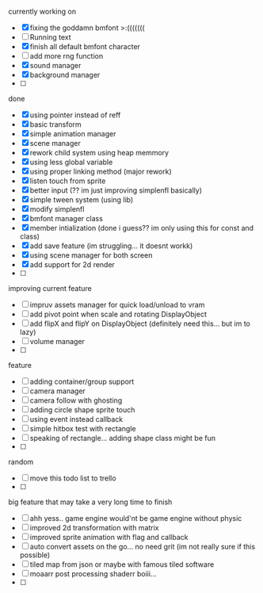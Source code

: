 currently working on
- [x] fixing the goddamn bmfont >:(((((((
- [ ] Running text
- [x] finish all default bmfont character
- [ ] add more rng function
- [x] sound manager
- [x] background manager
- [ ]

done
- [x] using pointer instead of reff
- [x] basic transform
- [x] simple animation manager
- [x] scene manager
- [x] rework child system using heap memmory
- [x] using less global variable
- [x] using proper linking method (major rework)
- [x] listen touch from sprite
- [x] better input (?? im just improving simplenfl basically)
- [x] simple tween system (using lib)
- [x] modify simplenfl
- [x] bmfont manager class
- [x] member intialization (done i guess?? im only using this for const and class)
- [x] add save feature (im struggling... it doesnt workk)
- [x] using scene manager for both screen
- [x] add support for 2d render
- [ ] 

improving current feature
- [ ] impruv assets manager for quick load/unload to vram
- [ ] add pivot point when scale and rotating DisplayObject
- [ ] add flipX and flipY on DisplayObject (definitely need this... but im to lazy)
- [ ] volume manager
- [ ] 

feature
- [ ] adding container/group support
- [ ] camera manager
- [ ] camera follow with ghosting
- [ ] adding circle shape sprite touch
- [ ] using event instead callback
- [ ] simple hitbox test with rectangle
- [ ] speaking of rectangle... adding shape class might be fun
- [ ] 

random
- [ ] move this todo list to trello
- [ ]








big feature that may take a very long time to finish
- [ ] ahh yess.. game engine would'nt be game engine without physic
- [ ] improved 2d transformation with matrix
- [ ] improved sprite animation with flag and callback
- [ ] auto convert assets on the go... no need grit (im not really sure if this possible)
- [ ] tiled map from json or maybe with famous tiled software
- [ ] moaarr post processing shaderr boiii...
- [ ] 
